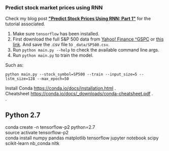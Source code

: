 ### Predict stock market prices using RNN

Check my blog post **["Predict Stock Prices Using RNN: Part 1"](https://lilianweng.github.io/lil-log/2017/07/08/predict-stock-prices-using-RNN.html)** for the tutorial associated.

1. Make sure `tensorflow` has been installed.
2. First download the full S&P 500 data from [Yahoo! Finance ^GSPC](https://finance.yahoo.com/quote/%5EGSPC?p=^GSPC) or [this link](https://query1.finance.yahoo.com/v7/finance/download/%5EGSPC?period1=-630950400&period2=1499756400&interval=1d&events=history&crumb=E5vf6Xp7xTo). And save the .csv file to `_data/SP500.csv`.
3. Run `python main.py --help` to check the available command line args.
4. Run `python main.py` to train the model.

Such as:
```
python main.py --stock_symbol=SP500 --train --input_size=5 --lstm_size=128 --max_epoch=50
```


Install Conda https://conda.io/docs/installation.html .   
Cheatsheet https://conda.io/docs/_downloads/conda-cheatsheet.pdf .   
 .   
## Python 2.7       
conda create -n tensorflow-p2 python=2.7     
source activate tensorflow-p2     
conda install numpy pandas matplotlib tensorflow jupyter notebook scipy scikit-learn nb_conda  nltk     
